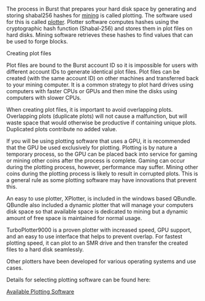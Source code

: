 The process in Burst that prepares your hard disk space by generating and storing shabal256 hashes for [mining](mining.md) is called plotting. The software used for this is called [plotter](plotter.md). Plotter software computes hashes using the cryptographic hash function (Shabal-256) and stores them in plot files on hard disks. Mining software retrieves these hashes to find values that can be used to forge blocks.

Creating plot files

Plot files are bound to the Burst account ID so it is impossible for users with different account IDs to generate identical plot files. Plot files can be created (with the same account ID) on other machines and transferred back to your mining computer. It is a common strategy to plot hard drives using computers with faster CPUs or GPUs and then mine the disks using computers with slower CPUs.

When creating plot files, it is important to avoid overlapping plots. Overlapping plots (duplicate plots) will not cause a malfunction, but will waste space that would otherwise be productive if containing unique plots. Duplicated plots contribute no added value.

If you will be using plotting software that uses a GPU, it is recommended that the GPU be used exclusively for plotting. Plotting is by nature a temporary process, so the GPU can be placed back into service for gaming or mining other coins after the process is complete. Gaming can occur during the plotting process, however, performance may suffer. Mining other coins during the plotting process is likely to result in corrupted plots. This is a general rule as some plotting software may have innovations that prevent this.

An easy to use plotter, XPlotter, is included in the windows based QBundle. QBundle also included a dynamic plotter that will manage your computers disk space so that available space is dedicated to mining but a dynamic amount of free space is maintained for normal usage.

TurboPlotter9000 is a proven plotter with increased speed, GPU support, and an easy to use interface that helps to prevent overlap. For fastest plotting speed, it can plot to an SMR drive and then transfer the created files to a hard disk seamlessly.

Other plotters have been developed for various operating systems and use cases.

Details for selecting plotting software can be found here:

[Available Plotting Software](burst-software-plotting-software.md)

